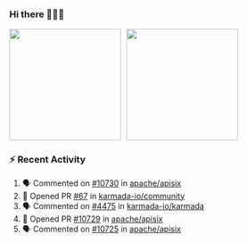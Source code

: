 ### Hi there 👋👋👋

<div style="display: flex; gap: 10px;">
  <img height="200px" src="https://github-readme-stats.vercel.app/api?username=Vacant2333&show_icons=true&theme=flag-india&count_private=true&hide_rank=true&include_all_commits=true">
  <img height="200px" src="https://github-readme-stats.vercel.app/api/top-langs/?username=Vacant2333&layout=donut">
</div>

### :zap: Recent Activity

<!--START_SECTION:activity-->
1. 🗣 Commented on [#10730](https://github.com/apache/apisix/issues/10730#issuecomment-1871258115) in [apache/apisix](https://github.com/apache/apisix)
2. 💪 Opened PR [#67](https://github.com/karmada-io/community/pull/67) in [karmada-io/community](https://github.com/karmada-io/community)
3. 🗣 Commented on [#4475](https://github.com/karmada-io/karmada/pull/4475#issuecomment-1871184327) in [karmada-io/karmada](https://github.com/karmada-io/karmada)
4. 💪 Opened PR [#10729](https://github.com/apache/apisix/pull/10729) in [apache/apisix](https://github.com/apache/apisix)
5. 🗣 Commented on [#10725](https://github.com/apache/apisix/issues/10725#issuecomment-1870784648) in [apache/apisix](https://github.com/apache/apisix)
<!--END_SECTION:activity-->
